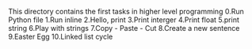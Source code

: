 This directory contains the first tasks in higher level programming 
0.Run Python file
1.Run inline
2.Hello, print
3.Print interger
4.Print float
5.print string
6.Play with strings
7.Copy - Paste - Cut
8.Create a new sentence
9.Easter Egg
10.Linked list cycle
